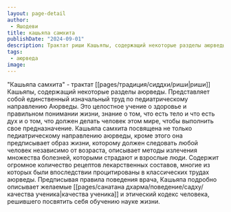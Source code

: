 ```yaml
---
layout: page-detail
author:
 - Яшодеви
title: кашьяпа самхита
publishDate: "2024-09-01"
description: Трактат риши Кашьяпы, содержащий некоторые разделы аюрведы. Представляет собой единственный изначальный труд по педиатрическому направлению Аюрведы. Это целостное учение о здоровье и правильном понимании жизни, знание о том, что есть тело и что есть дух и о том, что должен делать человек этом мире, чтобы выполнить свое предназначение. Кашьяпа самхита посвящена не только педиатрическому направлению аюрведы, кроме этого она предписывает образ жизни, которому должен следовать любой человек независимо от возраста, описывает методы излечения множества болезней, которыми страдают и взрослые люди. Содержит огромное количество рецептов лекарственных составов, многие из которых были впоследствии процитированы в классических трудах аюрведы. Предписывая правила поведения врача, Кашьяпа подробно описывает желаемые качества ученика и этический кодекс человека, решившего посвятить себя обучению науке жизни.
tags:
 - аюрведа
image: 
---
```

"Кашьяпа самхита" -  трактат [[pages/традиция/сиддхи/риши|риши]] Кашьяпы, содержащий некоторые разделы аюрведы. Представляет собой единственный изначальный труд по педиатрическому направлению Аюрведы. Это целостное учение о здоровье и правильном понимании жизни, знание о том, что есть тело и что есть дух и о том, что должен делать человек этом мире, чтобы выполнить свое предназначение. Кашьяпа самхита посвящена не только педиатрическому направлению аюрведы, кроме этого она предписывает образ жизни, которому должен следовать любой человек независимо от возраста, описывает методы излечения множества болезней, которыми страдают и взрослые люди. Содержит огромное количество рецептов лекарственных составов, многие из которых были впоследствии процитированы в классических трудах аюрведы. Предписывая правила поведения врача, Кашьяпа подробно описывает желаемые [[pages/санатана дхарма/поведение/садху/качества ученика|качества ученика]] и этический кодекс человека, решившего посвятить себя обучению науке жизни.

